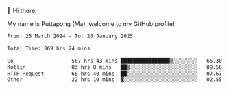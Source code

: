 👋 Hi there,

My name is Puttapong (Ma), welcome to my GitHub profile!

<!--START_SECTION:waka-->

```txt
From: 25 March 2024 - To: 26 January 2025

Total Time: 869 hrs 24 mins

Go                   567 hrs 43 mins ████████████████▒░░░░░░░░   65.30 %
Kotlin               83 hrs 8 mins   ██▒░░░░░░░░░░░░░░░░░░░░░░   09.56 %
HTTP Request         66 hrs 40 mins  ██░░░░░░░░░░░░░░░░░░░░░░░   07.67 %
Other                22 hrs 10 mins  ▓░░░░░░░░░░░░░░░░░░░░░░░░   02.55 %
```

<!--END_SECTION:waka-->
